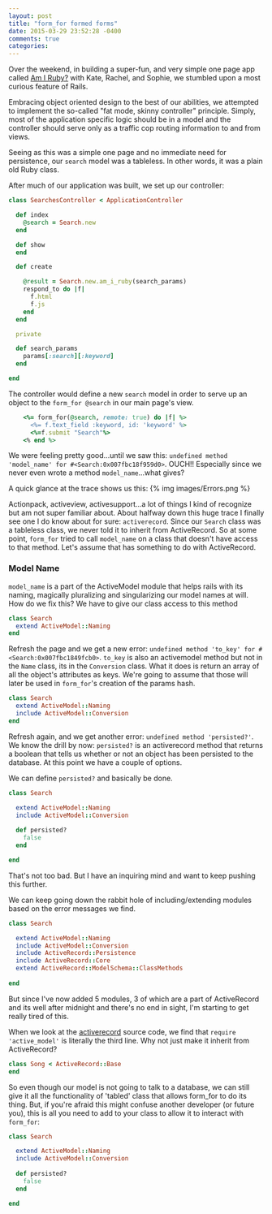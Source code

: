 ```yaml
---
layout: post
title: "form_for formed forms"
date: 2015-03-29 23:52:28 -0400
comments: true
categories: 
---
```

Over the weekend, in building a super-fun, and very simple one page app called [Am I Ruby?](http://www.amiruby) with Kate, Rachel, and Sophie, we stumbled upon a most curious feature of Rails.

Embracing object oriented design to the best of our abilities, we attempted to implement the so-called "fat mode, skinny controller" principle. Simply, most of the application specific logic should be in a model and the controller should serve only as a traffic cop routing information to and from views.

Seeing as this was a simple one page and no immediate need for persistence, our `search` model was a tableless. In other words, it was a plain old Ruby class.

After much of our application was built, we set up our controller: 
``` ruby
class SearchesController < ApplicationController

  def index
    @search = Search.new
  end

  def show
  end

  def create

    @result = Search.new.am_i_ruby(search_params)    
    respond_to do |f|
      f.html
      f.js 
    end
  end

  private

  def search_params
    params[:search][:keyword]
  end

end
```
The controller would define a new `search` model in order to serve up an object to the `form_for @search` in our main page's view.
``` ruby
    <%= form_for(@search, remote: true) do |f| %>
      <%= f.text_field :keyword, id: 'keyword' %>
      <%=f.submit "Search"%>
    <% end %>
```
We were feeling pretty good...until we saw this: `undefined method 'model_name' for #<Search:0x007fbc18f959d0>`. OUCH!! Especially since we never even wrote a method `model_name`...what gives?

A quick glance at the trace shows us this:
{% img images/Errors.png %}

Actionpack, activeview, activesupport...a lot of things I kind of recognize but am not super familiar about. About halfway down this huge trace I finally see one I do know about for sure: `activerecord`. Since our `Search` class was a tableless class, we never told it to inherit from ActiveRecord. So at some point, `form_for` tried to call `model_name` on a class that doesn't have access to that method. Let's assume that has something to do with ActiveRecord.

### Model Name ###
`model_name` is a part of the ActiveModel module that helps rails with its naming, magically pluralizing and singularizing our model names at will. How do we fix this? We have to give our class access to this method
```ruby
class Search
  extend ActiveModel::Naming
end
```
Refresh the page and we get a new error: `undefined method 'to_key' for #<Search:0x007fbc1849fcb0>`. `to_key` is also an activemodel method but not in the `Name` class, its in the `Conversion` class. What it does is return an array of all the object's attributes as keys. We're going to assume that those will later be used in `form_for`'s creation of the params hash.

```ruby
class Search
  extend ActiveModel::Naming
  include ActiveModel::Conversion
end
```
Refresh again, and we get another error: `undefined method 'persisted?'`. We know the drill by now: `persisted?` is an activerecord method that returns a boolean that tells us whether or not an object has been persisted to the database. At this point we have a couple of options.

We can define `persisted?` and basically be done.
``` ruby
class Search

  extend ActiveModel::Naming
  include ActiveModel::Conversion
  
  def persisted?
    false
  end

end
```
That's not too bad. But I have an inquiring mind and want to keep pushing this further.

We can keep going down the rabbit hole of including/extending modules based on the error messages we find.
```ruby
class Search

  extend ActiveModel::Naming
  include ActiveModel::Conversion
  include ActiveRecord::Persistence
  include ActiveRecord::Core
  extend ActiveRecord::ModelSchema::ClassMethods
  
end
```
But since I've now added 5 modules, 3 of which are a part of ActiveRecord and its well after midnight and there's no end in sight, I'm starting to get really tired of this.

When we look at the [activerecord](https://github.com/rails/rails/blob/master/activerecord/lib/active_record.rb) source code, we find that `require 'active_model'` is literally the third line. Why not just make it inherit from ActiveRecord?
```ruby
class Song < ActiveRecord::Base  
end
```
So even though our model is not going to talk to a database, we can still give it all the functionality of 'tabled' class that allows form_for to do its thing. But, if you're afraid this might confuse another developer (or future you), this is all you need to add to your class to allow it to interact with `form_for`:
``` ruby
class Search

  extend ActiveModel::Naming
  include ActiveModel::Conversion
  
  def persisted?
    false
  end

end
```





